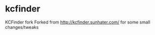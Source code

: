 kcfinder
========

KCFinder fork
Forked from http://kcfinder.sunhater.com/ for some small changes/tweaks
